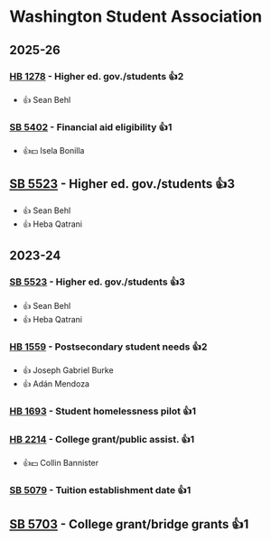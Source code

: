 # Washington Student Association
## 2025-26

### [HB 1278](/bill/2025-26/hb/1278/) - Higher ed. gov./students 👍2  
* 👍 Sean Behl

### [SB 5402](/bill/2025-26/sb/5402/) - Financial aid eligibility 👍1  
* 👍💵 Isela Bonilla

## [SB 5523](/bill/2025-26/sb/5523/) - Higher ed. gov./students 👍3  
* 👍 Sean Behl
* 👍 Heba Qatrani

## 2023-24

### [SB 5523](/bill/2023-24/sb/5523/) - Higher ed. gov./students 👍3  
* 👍 Sean Behl
* 👍 Heba Qatrani

### [HB 1559](/bill/2023-24/hb/1559/) - Postsecondary student needs 👍2  
* 👍 Joseph Gabriel Burke
* 👍 Adán Mendoza

### [HB 1693](/bill/2023-24/hb/1693/) - Student homelessness pilot 👍1  

### [HB 2214](/bill/2023-24/hb/2214/) - College grant/public assist. 👍1  
* 👍💵 Collin Bannister

### [SB 5079](/bill/2023-24/sb/5079/) - Tuition establishment date 👍1  

## [SB 5703](/bill/2023-24/sb/5703/) - College grant/bridge grants 👍1  

